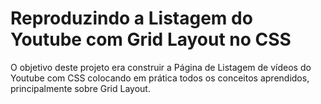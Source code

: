 # Reproduzindo a Listagem do Youtube com Grid Layout no CSS

O objetivo deste projeto era construir a Página de Listagem de vídeos do Youtube com CSS colocando em prática todos os conceitos aprendidos, principalmente sobre Grid Layout.